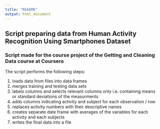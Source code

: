 ```yaml
---
title: "README"
output: html_document
---
```


## Script preparing data from Human Activity Recognition Using Smartphones Dataset
### Script made for the course project of the Getting and Cleaning Data course at Coursera

The script performs the following steps:

1. loads data from files into data frames
2. merges training and testing data sets
3. labels columns and selects relevant columns only i.e. containing means or standard deviations of the measurments
4. adds columns indicating activity and subject for each observation / row
5. replaces activity numbers with their descriptive names
6. creates separate date frame with averages of the variables for each activity and each subjects
7. writes the final data into a file